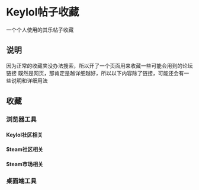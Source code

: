 # Keylol帖子收藏

一个个人使用的其乐帖子收藏

## 说明

因为正常的收藏夹没办法搜索，所以开了一个页面用来收藏一些可能会用到的论坛链接
既然是网页，那肯定是越详细越好，所以以下内容除了链接，可能还会有一些说明和详细用法

## 收藏

### 浏览器工具

#### Keylol社区相关

#### Steam社区相关

#### Steam市场相关

### 桌面端工具

###
